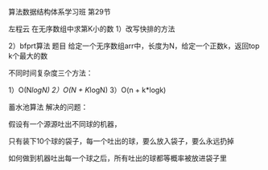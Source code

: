 算法数据结构体系学习班
第29节

左程云
在无序数组中求第K小的数
1）改写快排的方法

2）bfprt算法
题目
给定一个无序数组arr中，长度为N，给定一个正数k，返回top k个最大的数

不同时间复杂度三个方法：

1）O(N*logN)
2）O(N + K*logN)
3）O(n + k*logk)


蓄水池算法
解决的问题：

假设有一个源源吐出不同球的机器，

只有装下10个球的袋子，每一个吐出的球，要么放入袋子，要么永远扔掉

如何做到机器吐出每一个球之后，所有吐出的球都等概率被放进袋子里

